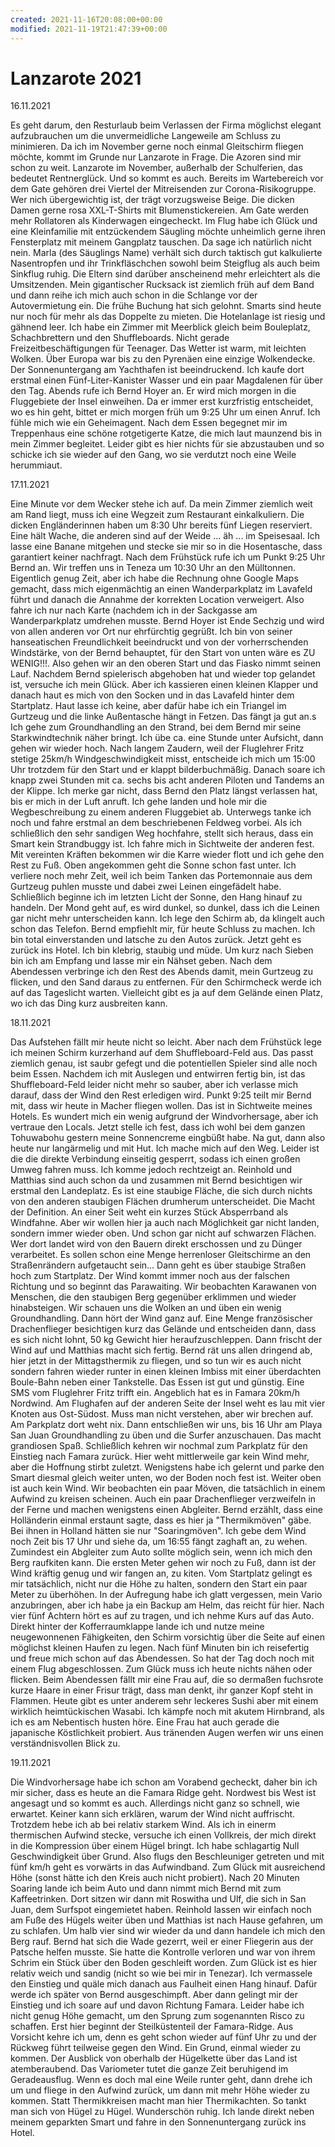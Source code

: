 ```yaml
---
created: 2021-11-16T20:08:00+00:00
modified: 2021-11-19T21:47:39+00:00
---
```


# Lanzarote 2021

16.11.2021

Es geht darum, den Resturlaub beim Verlassen der Firma möglichst elegant aufzubrauchen um die unvermeidliche Langeweile am Schluss zu minimieren. Da ich im November gerne noch einmal Gleitschirm fliegen möchte, kommt im Grunde nur Lanzarote in Frage. Die Azoren sind mir schon zu weit.
Lanzarote im November, außerhalb der Schulferien, das bedeutet Rentnerglück. Und so kommt es auch. Bereits im Wartebereich vor dem Gate gehören drei Viertel der Mitreisenden zur Corona-Risikogruppe. Wer nich übergewichtig ist, der trägt vorzugsweise Beige. Die dicken Damen gerne rosa XXL-T-Shirts mit Blumenstickereien. Am Gate werden mehr Rollatoren als Kinderwagen eingecheckt. 
Im Flug habe ich Glück und eine Kleinfamilie mit entzückendem Säugling möchte unheimlich gerne ihren Fensterplatz mit meinem Gangplatz tauschen. Da sage ich natürlich nicht nein. Marla (des Säuglings Name) verhält sich durch taktisch gut kalkulierte Nasentropfen und ihr Trinkfläschchen sowohl beim Steigflug als auch beim Sinkflug ruhig. Die Eltern sind darüber anscheinend mehr erleichtert als die Umsitzenden.
Mein gigantischer Rucksack ist ziemlich früh auf dem Band und dann reihe ich mich auch schon in die Schlange vor der Autovermietung ein. Die frühe Buchung hat sich gelohnt. Smarts sind heute nur noch für mehr als das Doppelte zu mieten.
Die Hotelanlage ist riesig und gähnend leer. Ich habe ein Zimmer mit Meerblick gleich beim Bouleplatz, Schachbrettern und den Shuffleboards. Nicht gerade Freizeitbeschäftigungen für Teenager.
Das Wetter ist warm, mit leichten Wolken. Über Europa war bis zu den Pyrenäen eine einzige Wolkendecke. Der Sonnenuntergang am Yachthafen ist beeindruckend. Ich kaufe dort erstmal einen Fünf-Liter-Kanister Wasser und ein paar Magdalenen für über den Tag.
Abends rufe ich Bernd Hoyer an. Er wird mich morgen in die Fluggebiete der Insel einweihen. Da er immer erst kurzfristig entscheidet, wo es hin geht, bittet er mich morgen früh um 9:25 Uhr um einen Anruf. Ich fühle mich wie ein Geheimagent.
Nach dem Essen begegnet mir im Treppenhaus eine schöne rotgetigerte Katze, die mich laut maunzend bis in mein Zimmer begleitet. Leider gibt es hier nichts für sie abzustauben und so schicke ich sie wieder auf den Gang, wo sie verdutzt noch eine Weile herummiaut.

17.11.2021

Eine Minute vor dem Wecker stehe ich auf. Da mein Zimmer ziemlich weit am Rand liegt, muss ich eine Wegzeit zum Restaurant einkalkuliern. Die dicken Engländerinnen haben um 8:30 Uhr bereits fünf Liegen reserviert. Eine hält Wache, die anderen sind auf der Weide ... äh ... im Speisesaal. Ich lasse eine Banane mitgehen und stecke sie mir so in die Hosentasche, dass garantiert keiner nachfragt. Nach dem Frühstück rufe ich um Punkt 9:25 Uhr Bernd an.
Wir treffen uns in Teneza um 10:30 Uhr an den Mülltonnen. Eigentlich genug Zeit, aber ich habe die Rechnung ohne Google Maps gemacht, dass mich eigenmächtig an einen Wanderparkplatz im Lavafeld führt und danach die Annahme der korrekten Location verweigert. Also fahre ich nur nach Karte (nachdem ich in der Sackgasse am Wanderparkplatz umdrehen musste. Bernd Hoyer ist Ende Sechzig und wird von allen anderen vor Ort nur ehrfürchtig gegrüßt. Ich bin von seiner hanseatischen Freundlichkeit beeindruckt und von der vorherrschenden Windstärke, von der Bernd behauptet, für den Start von unten wäre es ZU WENIG!!!. Also gehen wir an den oberen Start und das Fiasko nimmt seinen Lauf. Nachdem Bernd spielerisch abgehoben hat und wieder top gelandet ist, versuche ich mein Glück. Aber ich kassieren einen kleinen Klapper und danach haut es mich von den Socken und in das Lavafeld hinter dem Startplatz. Haut lasse ich keine, aber dafür habe ich ein Triangel im Gurtzeug und die linke Außentasche hängt in Fetzen. Das fängt ja gut an.s
Ich gehe zum Groundhandling an den Strand, bei dem Bernd mir seine Starkwindtechnik näher bringt. Ich übe ca. eine Stunde unter Aufsicht, dann gehen wir wieder hoch. Nach langem Zaudern, weil der Fluglehrer Fritz stetige 25km/h Windgeschwindigkeit misst,  entscheide ich mich um 15:00 Uhr trotzdem für den Start und er klappt bilderbuchmäßig. Danach soare ich knapp zwei Stunden mit ca. sechs bis acht anderen Piloten und Tandems an der Klippe. Ich merke gar nicht, dass Bernd den Platz längst verlassen hat, bis er mich in der Luft anruft. Ich gehe landen und hole mir die Wegbeschreibung zu einem anderen Fluggebiet ab. Unterwegs tanke ich noch und fahre erstmal an dem beschriebenen Feldweg vorbei. Als ich schließlich den sehr sandigen Weg hochfahre, stellt sich heraus, dass ein Smart kein Strandbuggy ist. Ich fahre mich in Sichtweite der anderen fest. Mit vereinten Kräften bekommen wir die Karre wieder flott und ich gehe den Rest zu Fuß. Oben angekommen geht die Sonne schon fast unter. Ich verliere noch mehr Zeit, weil ich beim Tanken das Portemonnaie aus dem Gurtzeug puhlen musste und dabei zwei Leinen eingefädelt habe. Schließlich beginne ich im letzten Licht der Sonne, den Hang hinauf zu handeln. Der Mond geht auf, es wird dunkel, so dunkel, dass ich die Leinen gar nicht mehr unterscheiden kann. Ich lege den Schirm ab, da klingelt auch schon das Telefon. Bernd empfiehlt mir, für heute Schluss zu machen. Ich bin total einverstanden und latsche zu den Autos zurück.
Jetzt geht es zurück ins Hotel. Ich bin klebrig, staubig und müde. Um kurz nach Sieben bin ich am Empfang und lasse mir ein Nähset geben. Nach dem Abendessen verbringe ich den Rest des Abends damit, mein Gurtzeug zu flicken, und den Sand daraus zu entfernen. Für den Schirmcheck werde ich auf das Tageslicht warten. Vielleicht gibt es ja auf dem Gelände einen Platz, wo ich das Ding kurz ausbreiten kann.

18.11.2021

Das Aufstehen fällt mir heute nicht so leicht. Aber nach dem Frühstück lege ich meinen Schirm kurzerhand auf dem Shuffleboard-Feld aus. Das passt ziemlich genau, ist saubr gefegt und die potentiellen Spieler sind alle noch beim Essen. Nachdem ich mit Auslegen und entwirren fertig bin, ist das Shuffleboard-Feld leider nicht mehr so sauber, aber ich verlasse mich darauf, dass der Wind den Rest erledigen wird.
Punkt 9:25 teilt mir Bernd mit, dass wir heute in Macher fliegen wollen. Das ist in Sichtweite meines Hotels. Es wundert mich ein wenig aufgrund der Windvorhersage, aber ich vertraue den Locals. Jetzt stelle ich fest, dass ich wohl bei dem ganzen Tohuwabohu gestern meine Sonnencreme eingbüßt habe. Na gut, dann also heute nur langärmelig und mit Hut.
Ich mache mich auf den Weg. Leider ist die die direkte Verbindung einseitig gesperrt, sodass ich einen großen Umweg fahren muss. Ich komme jedoch rechtzeigt an. Reinhold und Matthias sind auch schon da und zusammen mit Bernd besichtigen wir erstmal den Landeplatz. Es ist eine staubige Fläche, die sich durch nichts von den anderen staubigen Flächen drumherum unterscheidet. Die Macht der Definition. An einer Seit weht ein kurzes Stück Absperrband als Windfahne.
Aber wir wollen hier ja auch nach Möglichkeit gar nicht landen, sondern immer wieder oben. Und schon gar nicht auf schwarzen Flächen. Wer dort landet wird von den Bauern direkt erschossen und zu Dünger verarbeitet. Es sollen schon eine Menge herrenloser Gleitschirme an den Straßenrändern aufgetaucht sein...
Dann geht es über staubige Straßen hoch zum Startplatz. Der Wind kommt immer noch aus der falschen Richtung und so beginnt das Parawaiting.
Wir beobachten Karawanen von Menschen, die den staubigen Berg gegenüber erklimmen und wieder hinabsteigen. Wir schauen uns die Wolken an und üben ein wenig Groundhandling. Dann hört der Wind ganz auf. Eine Menge französischer Drachenflieger besichtigen kurz das Gelände und entscheiden dann, dass es sich nicht lohnt, 50 kg Gewicht hier heraufzuschleppen. Dann frischt der Wind auf und Matthias macht sich fertig. Bernd rät uns allen dringend ab, hier jetzt in der Mittagsthermik zu fliegen, und so tun wir es auch nicht sondern fahren wieder runter in einen kleinen Imbiss mit einer überdachten Boule-Bahn neben einer Tankstelle. Das Essen ist gut und günstig. Eine SMS vom Fluglehrer Fritz trifft ein. Angeblich hat es in Famara 20km/h Nordwind. Am Flughafen auf der anderen Seite der Insel weht es lau mit vier Knoten aus Ost-Südost. Muss man nicht verstehen, aber wir brechen auf. Am Parkplatz dort weht nix. Dann entschließen wir uns, bis 16 Uhr am Playa San Juan Groundhandling zu üben und die Surfer anzuschauen.
Das macht grandiosen Spaß. Schließlich kehren wir nochmal zum Parkplatz für den Einstieg nach Famara zurück. Hier weht mittlerweile gar kein Wind mehr, aber die Hoffnung stirbt zuletzt. Wenigstens habe ich gelernt und parke den Smart diesmal gleich weiter unten, wo der Boden noch fest ist. Weiter oben ist auch kein Wind. Wir beobachten ein paar Möven, die tatsächlich in einem Aufwind zu kreisen scheinen. Auch ein paar Drachenflieger verzweifeln in der Ferne und machen wenigstens einen Abgleiter. Bernd erzählt, dass eine Holländerin einmal erstaunt sagte, dass es hier ja "Thermikmöven" gäbe. Bei ihnen in Holland hätten sie nur "Soaringmöven".
Ich gebe dem Wind noch Zeit bis 17 Uhr und siehe da, um 16:55 fängt zaghaft an, zu wehen. Zumindest ein Abgleiter zum Auto sollte möglich sein, wenn ich mich den Berg raufkiten kann. Die ersten Meter gehen wir noch zu Fuß, dann ist der Wind kräftig genug und wir fangen an, zu kiten. Vom Startplatz gelingt es mir tatsächlich, nicht nur die Höhe zu halten, sondern den Start ein paar Meter zu überhöhen. In der Aufregung habe ich glatt vergessen, mein Vario anzubringen, aber ich habe ja ein Backup am Helm, das reicht für hier. Nach vier fünf Achtern hört es auf zu tragen, und ich nehme Kurs auf das Auto. Direkt hinter der Kofferraumklappe lande ich und nutze meine neugewonnenen Fähigkeiten, den Schirm vorsichtig über die Seite auf einen möglichst kleinen Haufen zu legen. Nach fünf Minuten bin ich reisefertig und freue mich schon auf das Abendessen. So hat der Tag doch noch mit einem Flug abgeschlossen. Zum Glück muss ich heute nichts nähen oder flicken.
Beim Abendessen fällt mir eine Frau auf, die so dermaßen fuchsrote kurze Haare in einer Frisur trägt, dass man denkt, ihr ganzer Kopf steht in Flammen.
Heute gibt es unter anderem sehr leckeres Sushi aber mit einem wirklich heimtückischen Wasabi. Ich kämpfe noch mit akutem Hirnbrand, als ich es am Nebentisch husten höre. Eine Frau hat auch gerade die japanische Köstlichkeit probiert. Aus tränenden Augen werfen wir uns einen verständnisvollen Blick zu.

19.11.2021

Die Windvorhersage habe ich schon am Vorabend gecheckt, daher bin ich mir sicher, dass es heute an die Famara Ridge geht. Nordwest bis West ist angesagt und so kommt es auch. Allerdings nicht ganz so schnell, wie erwartet. Keiner kann sich erklären, warum der Wind nicht auffrischt. Trotzdem hebe ich ab bei relativ starkem Wind. Als ich in einerm thermischen Aufwind stecke, versuche ich einen Vollkreis, der mich direkt in die Kompression über einem Hügel bringt. Ich habe schlagartig Null Geschwindigkeit über Grund. Also flugs den Beschleuniger getreten und mit fünf km/h geht es vorwärts in das Aufwindband. Zum Glück mit ausreichend Höhe (sonst hätte ich den Kreis auch nicht probiert). Nach 20 Minuten Soaring lande ich beim Auto und dann nimmt mich Bernd mit zum Kaffeetrinken. Dort sitzen wir dann mit Roswitha und Ulf, die sich in San Juan, dem Surfspot eingemietet haben. Reinhold lassen wir einfach noch am Fuße des Hügels weiter üben und Matthias ist nach Hause gefahren, um zu schlafen. Um halb vier sind wir wieder da und dann handele ich mich den Berg rauf. Bernd hat sich die Wade gezerrt, weil er einer Fliegerin aus der Patsche helfen musste. Sie hatte die Kontrolle verloren und war von ihrem Schrim ein Stück über den Boden geschleift worden. Zum Glück ist es hier relativ weich und sandig (nicht so wie bei mir in Tenezar).
Ich vermassele den Einstieg und quäle mich danach aus Faulheit einen Hang hinauf. Dafür werde ich später von Bernd ausgeschimpft. Aber dann gelingt mir der Einstieg und ich soare auf und davon Richtung Famara. Leider habe ich nicht genug Höhe gemacht, um den Sprung zum sogenannten Risco zu schaffen. Erst hier beginnt der Steilküstenteil der Famara-Ridge. Aus Vorsicht kehre ich um, denn es geht schon wieder auf fünf Uhr zu und der Rückweg führt teilweise gegen den Wind. Ein Grund, einmal wieder zu kommen.
Der Ausblick von oberhalb der Hügelkette über das Land ist atemberaubend. Das Variometer tutet die ganze Zeit beruhigend im Geradeausflug. Wenn es doch mal eine Weile runter geht, dann drehe ich um und fliege in den Aufwind zurück, um dann mit mehr Höhe wieder zu kommen. Statt Thermikkreisen macht man hier Thermikachten. So tankt man sich von Hügel zu Hügel. Wunderschön ruhig.
Ich lande direkt neben meinem geparkten Smart und fahre in den Sonnenuntergang zurück ins Hotel.